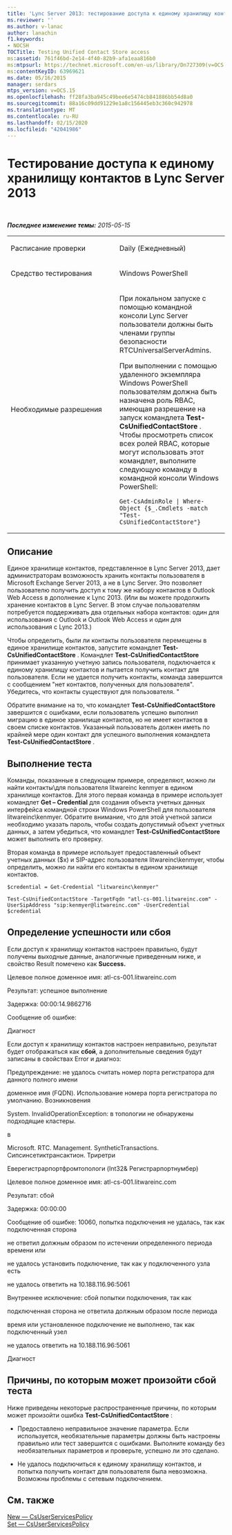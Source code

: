 ```yaml
---
title: 'Lync Server 2013: тестирование доступа к единому хранилищу контактов'
ms.reviewer: ''
ms.author: v-lanac
author: lanachin
f1.keywords:
- NOCSH
TOCTitle: Testing Unified Contact Store access
ms:assetid: 761f46bd-2e14-4f40-82b9-afa1eaa816b0
ms:mtpsurl: https://technet.microsoft.com/en-us/library/Dn727309(v=OCS.15)
ms:contentKeyID: 63969621
ms.date: 05/16/2015
manager: serdars
mtps_version: v=OCS.15
ms.openlocfilehash: ff28fa3ba945c49bee6e5474cb841886bb54d8a0
ms.sourcegitcommit: 88a16c09dd91229e1a8c156445eb3c360c942978
ms.translationtype: MT
ms.contentlocale: ru-RU
ms.lasthandoff: 02/15/2020
ms.locfileid: "42041986"
---
```

<div data-xmlns="http://www.w3.org/1999/xhtml">

<div class="topic" data-xmlns="http://www.w3.org/1999/xhtml" data-msxsl="urn:schemas-microsoft-com:xslt" data-cs="http://msdn.microsoft.com/">

<div data-asp="http://msdn2.microsoft.com/asp">

# <a name="testing-unified-contact-store-access-in-lync-server-2013"></a>Тестирование доступа к единому хранилищу контактов в Lync Server 2013

</div>

<div id="mainSection">

<div id="mainBody">

<span> </span>

_**Последнее изменение темы:** 2015-05-15_


<table>
<colgroup>
<col style="width: 50%" />
<col style="width: 50%" />
</colgroup>
<tbody>
<tr class="odd">
<td><p>Расписание проверки</p></td>
<td><p>Daily (Ежедневный)</p></td>
</tr>
<tr class="even">
<td><p>Средство тестирования</p></td>
<td><p>Windows PowerShell</p></td>
</tr>
<tr class="odd">
<td><p>Необходимые разрешения</p></td>
<td><p>При локальном запуске с помощью командной консоли Lync Server пользователи должны быть членами группы безопасности RTCUniversalServerAdmins.</p>
<p>При выполнении с помощью удаленного экземпляра Windows PowerShell пользователям должна быть назначена роль RBAC, имеющая разрешение на запуск командлета <strong>Test-CsUnifiedContactStore</strong> . Чтобы просмотреть список всех ролей RBAC, которые могут использовать этот командлет, выполните следующую команду в командной консоли Windows PowerShell:</p>
<pre><code>Get-CsAdminRole | Where-Object {$_.Cmdlets -match &quot;Test-CsUnifiedContactStore&quot;}</code></pre></td>
</tr>
</tbody>
</table>


<div>

## <a name="description"></a>Описание

Единое хранилище контактов, представленное в Lync Server 2013, дает администраторам возможность хранить контакты пользователя в Microsoft Exchange Server 2013, а не в Lync Server. Это позволяет пользователю получить доступ к тому же набору контактов в Outlook Web Access в дополнение к Lync 2013. (Или вы можете продолжить хранение контактов в Lync Server. В этом случае пользователям потребуется поддерживать два отдельных набора контактов: один для использования с Outlook и Outlook Web Access и один для использования с Lync 2013.)

Чтобы определить, были ли контакты пользователя перемещены в единое хранилище контактов, запустите командлет **Test-CsUnifiedContactStore** . Командлет **Test-CsUnifiedContactStore** принимает указанную учетную запись пользователя, подключается к единому хранилищу контактов и пытается получить контакт для пользователя. Если не удается получить контакты, команда завершится с сообщением "нет контактов, полученных для пользователя". Убедитесь, что контакты существуют для пользователя. "

Обратите внимание на то, что командлет **Test-CsUnifiedContactStore** завершится с ошибками, если пользователь успешно выполнил миграцию в единое хранилище контактов, но не имеет контактов в своем списке контактов. Указанный пользователь должен иметь по крайней мере один контакт для успешного выполнения командлета **Test-CsUnifiedContactStore** .

</div>

<div>

## <a name="running-the-test"></a>Выполнение теста

Команды, показанные в следующем примере, определяют, можно ли найти контакты\\для пользователя litwareinc kenmyer в едином хранилище контактов. Для этого первая команда в примере использует командлет **Get – Credential** для создания объекта учетных данных интерфейса командной строки Windows PowerShell для пользователя litwareinc\\kenmyer. Обратите внимание, что для этой учетной записи необходимо указать пароль, чтобы создать допустимый объект учетных данных, а затем убедиться, что командлет **Test-CsUnifiedContactStore** может выполнить его проверку.

Вторая команда в примере использует предоставленный объект учетных данных ($x) и SIP-адрес пользователя litwareinc\\kenmyer, чтобы определить, можно ли найти его контакты в едином хранилище контактов.

    $credential = Get-Credential "litwareinc\kenmyer"
    
    Test-CsUnifiedContactStore -TargetFqdn "atl-cs-001.litwareinc.com" -UserSipAddress "sip:kenmyer@litwareinc.com" -UserCredential $credential

</div>

<div>

## <a name="determining-success-or-failure"></a>Определение успешности или сбоя

Если доступ к хранилищу контактов настроен правильно, будут получены выходные данные, аналогичные приведенным ниже, и свойство Result помечено как **Success.**

Целевое полное доменное имя: atl-cs-001.litwareinc.com

Результат: успешное выполнение

Задержка: 00:00:14.9862716

Сообщение об ошибке:

Диагност

Если доступ к хранилищу контактов настроен неправильно, результат будет отображаться как **сбой**, а дополнительные сведения будут записаны в свойствах Error и диагноз:

Предупреждение: не удалось считать номер порта регистратора для данного полного имени

доменное имя (FQDN). Использование номера порта регистратора по умолчанию. Возникновения

System. InvalidOperationException: в топологии не обнаружены подходящие кластеры.

в

Microsoft. RTC. Management. SyntheticTransactions. Сипсинсетиктрансактион. Триретри

Еверегистрарпортфромтопологи (Int32& Регистрарпортнумбер)

Целевое полное доменное имя: atl-cs-001.litwareinc.com

Результат: сбой

Задержка: 00:00:00

Сообщение об ошибке: 10060, попытка подключения не удалась, так как подключенная сторона

не ответил должным образом по истечении определенного периода времени или

не удалось установить подключение, так как у подключенного узла есть

не удалось ответить на 10.188.116.96:5061

Внутреннее исключение: сбой попытки подключения, так как

подключенная сторона не ответила должным образом после периода

время или установленное подключение не выполнено, так как подключенный узел

не удалось ответить на 10.188.116.96:5061

Диагност

</div>

<div>

## <a name="reasons-why-the-test-might-have-failed"></a>Причины, по которым может произойти сбой теста

Ниже приведены некоторые распространенные причины, по которым может произойти ошибка **Test-CsUnifiedContactStore** :

  - Предоставлено неправильное значение параметра. Если используется, необязательные параметры должны быть настроены правильно или тест завершится с ошибками. Выполните команду без необязательных параметров и проверьте, успешно ли это сделано.

  - Не удалось подключиться к единому хранилищу контактов, и попытка получить контакт для пользователя была невозможна. Возможны проблемы с сетевым подключением.

</div>

<div>

## <a name="see-also"></a>См. также


[New — CsUserServicesPolicy](https://docs.microsoft.com/powershell/module/skype/New-CsUserServicesPolicy)  
[Set — CsUserServicesPolicy](https://docs.microsoft.com/powershell/module/skype/Set-CsUserServicesPolicy)  
  

</div>

</div>

<span> </span>

</div>

</div>

</div>

